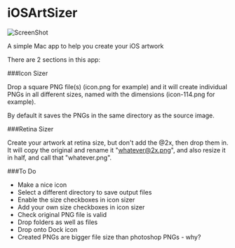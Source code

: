 iOSArtSizer
===========

![ScreenShot](http://i.imgur.com/qwZkHuY.png)

A simple Mac app to help you create your iOS artwork

There are 2 sections in this app:

###Icon Sizer

Drop a square PNG file(s) (icon.png for example) and it will create individual PNGs in all different sizes, named with the dimensions (icon-114.png for example).

By default it saves the PNGs in the same directory as the source image.

###Retina Sizer

Create your artwork at retina size, but don't add the @2x, then drop them in. It will copy the original and rename it "whatever@2x.png", and also resize it in half, and call that "whatever.png".


###To Do
* Make a nice icon
* Select a different directory to save output files
* Enable the size checkboxes in icon sizer
* Add your own size checkboxes in icon sizer
* Check original PNG file is valid
* Drop folders as well as files
* Drop onto Dock icon
* Created PNGs are bigger file size than photoshop PNGs - why?

